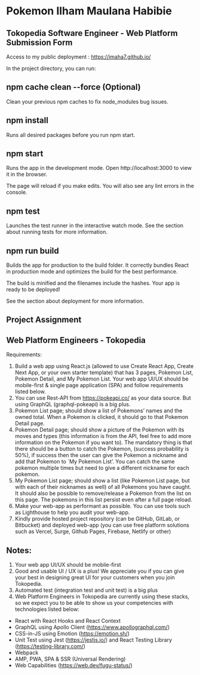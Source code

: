 # Pokemon Ilham Maulana Habibie

## Tokopedia Software Engineer - Web Platform Submission Form

Access to my public deployment : https://imaha7.github.io/

In the project directory, you can run:

## npm cache clean --force (Optional)
Clean your previous npm caches to fix node_modules bug issues.

## npm install
Runs all desired packages before you run npm start.

## npm start

Runs the app in the development mode.
Open http://localhost:3000 to view it in the browser.

The page will reload if you make edits.
You will also see any lint errors in the console.

## npm test

Launches the test runner in the interactive watch mode.
See the section about running tests for more information.

## npm run build

Builds the app for production to the build folder.
It correctly bundles React in production mode and optimizes the build for the best performance.

The build is minified and the filenames include the hashes.
Your app is ready to be deployed!

See the section about deployment for more information.

## Project Assignment
## Web Platform Engineers - Tokopedia
Requirements:
1. Build a web app using React.js (allowed to use Create React App, Create Next
App, or your own starter template) that has 3 pages, Pokemon List, Pokemon
Detail, and My Pokemon List. Your web app UI/UX should be mobile-first &
single page application (SPA) and follow requirements listed below.
2. You can use Rest-API from https://pokeapi.co/ as your data source. But using
GraphQL (graphql-pokeapi) is a big plus.
3. Pokemon List page; should show a list of Pokemons’ names and the owned
total. When a Pokemon is clicked, it should go to that Pokemon Detail page.
4. Pokemon Detail page; should show a picture of the Pokemon with its moves
and types (this information is from the API, feel free to add more information
on the Pokemon if you want to). The mandatory thing is that there should be
a button to catch the Pokemon, (success probability is 50%), if success then
the user can give the Pokemon a nickname and add that Pokemon to `My
Pokemon List’. You can catch the same pokemon multiple times but need to
give a different nickname for each pokemon.
5. My Pokemon List page; should show a list (like Pokemon List page, but with
each of their nicknames as well) of all Pokemons you have caught. It should
also be possible to remove/release a Pokemon from the list on this page. The
pokemons in this list persist even after a full page reload.
6. Make your web-app as performant as possible. You can use tools such as
Lighthouse to help you audit your web-app.
7. Kindly provide hosted project repository (can be GitHub, GitLab, or
Bitbucket) and deployed web-app (you can use free platform solutions such
as Vercel, Surge, Github Pages, Firebase, Netlify or other)

## Notes:
1. Your web app UI/UX should be mobile-first
2. Good and usable UI / UX is a plus! We appreciate you if you can give your best in
designing great UI for your customers when you join Tokopedia.
3. Automated test (integration test and unit test) is a big plus
4. Web Platform Engineers in Tokopedia are currently using these stacks, so we
expect you to be able to show us your competencies with technologies listed below:
- React with React Hooks and React Context
- GraphQL using Apollo Client (https://www.apollographql.com/)
- CSS-in-JS using Emotion (https://emotion.sh/)
- Unit Test using Jest (https://jestjs.io/) and React Testing Library
(https://testing-library.com/)
- Webpack
- AMP, PWA, SPA & SSR (Universal Rendering)
- Web Capabilities (https://web.dev/fugu-status/)

